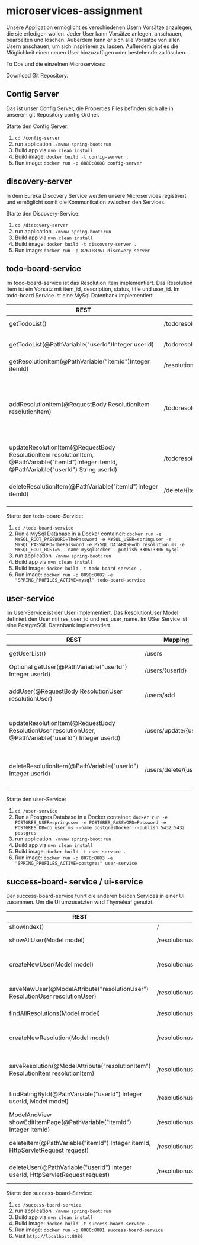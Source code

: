 # microservices-assignment

Unsere Application ermöglicht es verschiedenen Usern Vorsätze anzulegen, die sie erledigen wollen. Jeder User kann Vorsätze anlegen, anschauen, bearbeiten und löschen. Außerdem kann er sich alle Vorsätze von allen Usern anschauen, um sich inspirieren zu lassen. Außerdem gibt es die Möglichkeit einen neuen User hinzuzufügen oder bestehende zu löschen. 

To Dos und die einzelnen Microservices:

Download Git Repository.

## Config Server

Das ist unser Config Server, die Properties Files befinden sich alle in unserem git Repository config Ordner.

Starte den Config Server:
1. `cd /config-server`
2. run application `./mvnw spring-boot:run`
2. Build app via `mvn clean install`
3. Build image: `docker build -t config-server .`
4. Run image: `docker run -p 8888:8888 config-server`

## discovery-server

In dem Eureka Discovery Service werden unsere Microservices registriert und ermöglicht somit die Kommunikation zwischen den Services.

Starte den Discovery-Service:
1. `cd /discovery-server`
2. run application `./mvnw spring-boot:run`
2. Build app via `mvn clean install`
3. Build image: `docker build -t discovery-server .`
4. Run image: `docker run -p 8761:8761 discovery-server`

## todo-board-service

Im todo-board-service ist das Resolution Item implementiert. Das Resolution Item ist ein Vorsatz mit item_id, description, status, title und user_id.
Im todo-board Service ist eine MySql Datenbank implementiert. 

| REST       | Mapping         | Description  |
| ------------- |-------------| ----------------|
| getTodoList()  | /todoresolutions | Liste mit allen Vorsätzen |
| getTodoList(@PathVariable("userId")Integer userId)| /todoresolutions/{userId}      |   Liste mit allen Vorsätzen eines Users |
| getResolutionItem(@PathVariable("itemId")Integer itemId) |/resolutions/{itemId}      |    einzelner Vorsatz per Id|
| addResolutionItem(@RequestBody ResolutionItem resolutionItem) |/todoresolutions/create      |    hinzufügen eines neuen Vorsatze, die user_id muss manuell eingegeben werden(Integer) vom erstellten User|
| updateResolutionItem(@RequestBody ResolutionItem resolutionItem, @PathVariable("itemId")Integer itemId, @PathVariable("userId") String userId) |/todoresolutions/{userId}/{itemId}     |    bearbeiten eines einzelnen Vorsatzes per Id|
| deleteResolutionItem(@PathVariable("itemId")Integer itemId) |/delete/{itemId}    |    löschen eines einzelnen Vorsatzes per Id|

Starte den todo-board-Service:
1. `cd /todo-board-service`
2. Run a MySql Database in a Docker container: `docker run -e MYSQL_ROOT_PASSWORD=ThePassword -e MYSQL_USER=springuser -e MYSQL_PASSWORD=ThePassword -e MYSQL_DATABASE=db_resolution_ms -e MYSQL_ROOT_HOST=% --name mysqlDocker --publish 3306:3306 mysql`
3. run application `./mvnw spring-boot:run`
4. Build app via `mvn clean install`
5. Build image: `docker build -t todo-board-service .`
6. Run image: `docker run -p 8090:8082 -e "SPRING_PROFILES_ACTIVE=mysql" todo-board-service`

## user-service

Im User-Service ist der User implementiert. Das ResolutionUser Model definiert den User mit res_user_id und res_user_name.
Im USer Service ist eine PostgreSQL Datenbank implementiert.

| REST       | Mapping         | Description  |
| ------------- |-------------| ----------------|
| getUserList() | /users | Liste mit allen Usern |
| Optional<ResolutionUser> getUser(@PathVariable("userId") Integer userId)| /users/{userId}    |Einzelner User |
| addUser(@RequestBody ResolutionUser resolutionUser) |/users/add|hinzufügen eines einzelnen Users|
| updateResolutionItem(@RequestBody ResolutionUser resolutionUser, @PathVariable("userId") Integer userId) |/users/update/{userId}    |bearbeiten eines einzelnen Users per Id|
| deleteResolutionItem(@PathVariable("userId") Integer userId) |/users/delete/{userId}|löschen eines einzelnen Users per Id|

Starte den user-Service:
1. `cd /user-service`
2. Run a Postgres Database in a Docker container: `docker run -e POSTGRES_USER=springuser -e POSTGRES_PASSWORD=Password -e POSTGRES_DB=db_user_ms --name postgresDocker --publish 5432:5432 postgres`
3. run application `./mvnw spring-boot:run`
4. Build app via `mvn clean install`
5. Build image: `docker build -t user-service .`
6. Run image: `docker run -p 8070:8083 -e "SPRING_PROFILES_ACTIVE=postgres" user-service`

## success-board- service / ui-service

Der success-board-service führt die anderen beiden Services in einer UI zusammen. Um die Ui umzusetzten wird Thymeleaf genutzt.

| REST       | Mapping         | Description  |
| ------------- |-------------| ----------------|
| showIndex() | / | Startseite |
| showAllUser(Model model)| /resolutionuser|Liste alles User|
| createNewUser(Model model) |/resolutionuser/createUser|hinzufügen eines neuen Users|
| saveNewUser(@ModelAttribute("resolutionUser") ResolutionUser resolutionUser) |/resolutionuser/saveUser    |neuen User in DB speichern|
| findAllResolutions(Model model) |/resolutionuser/all|Liste alles Vorsätze|
| createNewResolution(Model model) |/resolutionuser/create|hinzufügen eines neuen Vorsatzes|
| saveResolution(@ModelAttribute("resolutionItem") ResolutionItem resolutionItem) |/resolutionuser/save|neuen Vorsatz in der DB speichern|
| findRatingById(@PathVariable("userId") Integer userId, Model model) |/resolutionuser/{userId}|Vorsätze pro User anzeigen|
| ModelAndView showEditItemPage(@PathVariable("itemId") Integer itemId) |/resolutionuser/update/{itemId}|Einzelnen Vorsatz bearbeiten|
| deleteItem(@PathVariable("itemId") Integer itemId, HttpServletRequest request) |/resolutionuser/delete/{itemId}|einzelnen Vorsatz löschen|
| deleteUser(@PathVariable("userId") Integer userId, HttpServletRequest request) |/resolutionuser/deleteUser/{userId}|einzelnen User löschen|


Starte den success-board-Service:
1. `cd /success-board-service`
2. run application `./mvnw spring-boot:run`
3. Build app via `mvn clean install`
4. Build image: `docker build -t success-board-service .`
5. Run image: `docker run -p 8080:8081 success-board-service`
6. Visit `http://localhost:8080`



